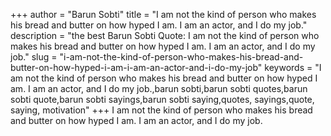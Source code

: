 +++
author = "Barun Sobti"
title = "I am not the kind of person who makes his bread and butter on how hyped I am. I am an actor, and I do my job."
description = "the best Barun Sobti Quote: I am not the kind of person who makes his bread and butter on how hyped I am. I am an actor, and I do my job."
slug = "i-am-not-the-kind-of-person-who-makes-his-bread-and-butter-on-how-hyped-i-am-i-am-an-actor-and-i-do-my-job"
keywords = "I am not the kind of person who makes his bread and butter on how hyped I am. I am an actor, and I do my job.,barun sobti,barun sobti quotes,barun sobti quote,barun sobti sayings,barun sobti saying,quotes, sayings,quote, saying, motivation"
+++
I am not the kind of person who makes his bread and butter on how hyped I am. I am an actor, and I do my job.
